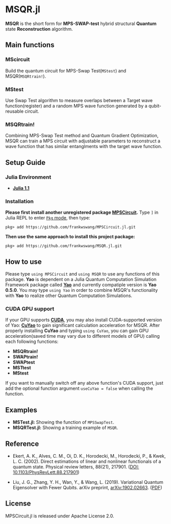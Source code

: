 # MSQR.jl
__MSQR__ is the short form for __MPS-SWAP-test__ hybrid structural __Quantum__ state __Reconstruction__ algorithm.

## Main functions
### MScircuit
Build the quantum circuit for MPS-Swap Test(`MStest`) and MSQR(`MSQRtrain!`).

### MStest
Use Swap Test algorithm to measure overlaps between a Target wave function(register) and a random MPS wave function generated by a qubit-reusable circuit.

### MSQRtrain!
Combining MPS-Swap Test method and Quantum Gradient Optimization, MSQR can train a MPS circuit with adjustable parameters to reconstruct a wave function that has similar entanglments with the target wave function.

## Setup Guide
### Julia Environment
* [__Julia 1.1__](https://julialang.org)

### Installation
__Please first install another unregistered package [MPSCircuit](https://github.com/frankwswang/MPSCircuit.jl).__
Type `]` in Julia REPL to enter [`Pkg` mode](https://julialang.github.io/Pkg.jl/v1.0/index.html), then type:
```
pkg> add https://github.com/frankwswang/MPSCircuit.jl.git
```
__Then use the same approach to install this project package:__
```
pkg> add https://github.com/frankwswang/MSQR.jl.git
```  

## How to use
Please type `using MPSCircuit` and `using MSQR` to use any functions of this package. __Yao__ is dependent on a Julia Quantum Computation Simulation Framework package called [__Yao__](https://github.com/QuantumBFS/Yao.jl) and currently compatiple version is __Yao 0.5.0__. You may type `using Yao` in order to combine MSQR's functionality with __Yao__ to realize other Quantum Computation Simulations.   
### CUDA GPU support 
If your GPU supports __[CUDA](https://developer.nvidia.com/cuda-gpus)__, you may also install CUDA-supported version of Yao: __[CuYao](https://github.com/QuantumBFS/CuYao.jl)__ to gain significant calculation acceleration for MSQR. After properly installing __CuYao__ and typing `using CuYao`, you can gain GPU acceleration(saved time may vary due to different models of GPU) calling each following functions:
* __MSQRtrain!__
* __SWAPtrain!__
* __SWAPtest__
* __MSTtest__
* __MStest__

If you want to manually switch off any above function's CUDA support, just add the optional function argument `useCuYao = false` when calling the function.  

## Examples 
* __MSTest.jl:__ Showing the function of `MPSSwapTest`.
* __MSQRTest.jl:__ Showing a training example of `MSQR`.

## Reference
* Ekert, A. K., Alves, C. M., Oi, D. K., Horodecki, M., Horodecki, P., & Kwek, L. C. (2002). Direct estimations of linear and nonlinear functionals of a quantum state. Physical review letters, 88(21), 217901. ([DOI: 10.1103/PhysRevLett.88.217901](https://doi.org/10.1103/PhysRevLett.88.217901))

* Liu, J. G., Zhang, Y. H., Wan, Y., & Wang, L. (2019). Variational Quantum Eigensolver with Fewer Qubits. arXiv preprint, [arXiv:1902.02663](https://arxiv.org/abs/1902.02663). ([PDF](https://arxiv.org/pdf/1902.02663.pdf))

## License
MPSCircuit.jl is released under Apache License 2.0.